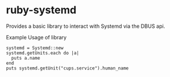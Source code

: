 ruby-systemd
=======================

Provides a basic library to interact with Systemd via the DBUS api.




Example Usage of library  
```
systemd = Systemd::new
systemd.getUnits.each do |a|
  puts a.name
end
puts systemd.getUnit("cups.service").human_name
```
